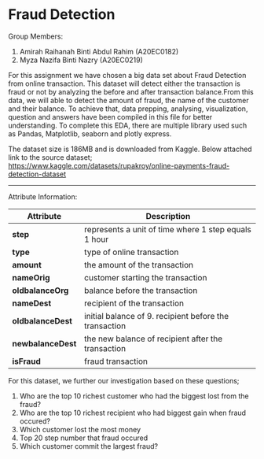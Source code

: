 # Fraud Detection
Group Members:
1. Amirah Raihanah Binti Abdul Rahim (A20EC0182)
2. Myza Nazifa Binti Nazry (A20EC0219)

For this assignment we have chosen a big data set about Fraud Detection from online transaction. This dataset will detect either the transaction is fraud or not by analyzing the before and after transaction balance.From this data, we will able to detect the amount of fraud, the name of the customer and their balance. To achieve that, data prepping, analysing, visualization, question and answers have been compiled in this file for better understanding. To complete this EDA, there are multiple library used such as Pandas, Matplotlib, seaborn and plotly express.

The dataset size is 186MB and is downloaded from Kaggle. Below attached link to the source dataset;
https://www.kaggle.com/datasets/rupakroy/online-payments-fraud-detection-dataset

---

Attribute Information:

| Attribute | Description |
| --- | --- |
| **step** |    represents a unit of time where 1 step equals 1 hour |
|**type** |   type of online transaction |
| **amount** | the amount of the transaction |
| **nameOrig** |  customer starting the transaction |
| **oldbalanceOrg** |  balance before the transaction |
| **nameDest** |    recipient of the transaction |
| **oldbalanceDest** |   initial balance of 9. recipient before the transaction |
| **newbalanceDest** |   the new balance of recipient after the transaction |
|**isFraud** |   fraud transaction |

For this dataset, we further our investigation based on these questions;
1. Who are the top 10 richest customer who had the biggest lost from the fraud?
2.  Who are the top 10 richest recipient who had biggest gain when fraud occured?
3.  Which customer lost the most money
4.  Top 20 step number that fraud occured
5.  Which customer commit the largest fraud?
